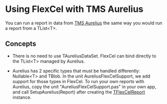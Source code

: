 # Using FlexCel with TMS Aurelius

You can run a report in data from [TMS Aurelius](https://www.tmssoftware.com/site/aurelius.asp) the same way you would
run a report from a TList\<T\>.

## Concepts

- There is no need to use TAureliusDataSet. FlexCel can bind directly
  to the TList\<T\> managed by Aurelius.

- Aurelius has 2 specific types that must be handled differently:
  Nullable\<T\> and TBlob. In the unit AureliusFlexCelSupport, we
  add support for those types in FlexCel. To run your own reports
  with Aurelius, copy the unit \"AureliusFlexCelSupport.pas\" in
  your own app, and call SetupAurelius(Report) after creating the
  [TFlexCelReport](https://doc.tmssoftware.com/flexcel/vcl/api/FlexCel.Report/TFlexCelReport/index.html) instance.
